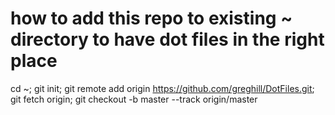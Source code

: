 # how to add this repo to existing ~ directory to have dot files in the right place
cd ~; git init; git remote add origin https://github.com/greghill/DotFiles.git; git fetch origin; git checkout -b master --track origin/master
